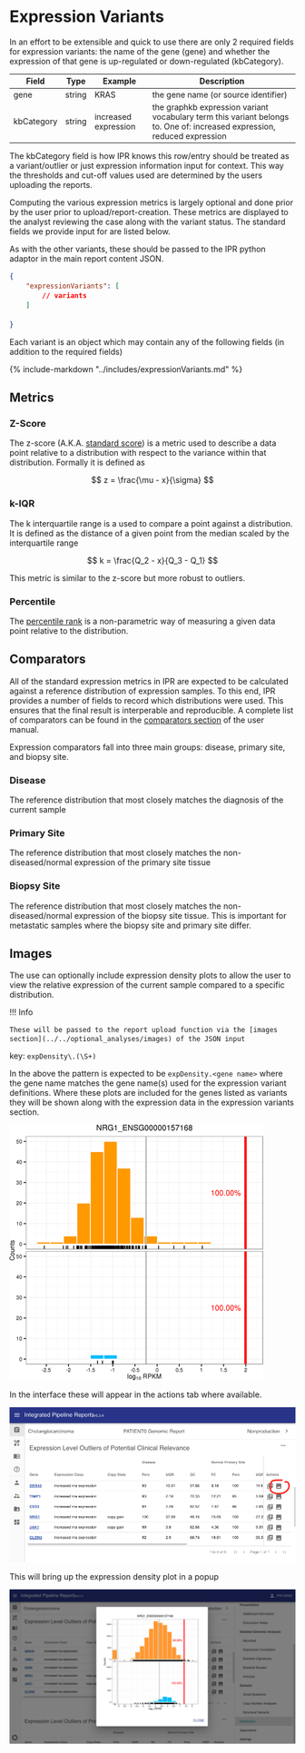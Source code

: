 # Expression Variants

In an effort to be extensible and quick to use there are only 2 required fields for expression variants: the name of the gene (gene) and whether the expression of that gene is up-regulated or down-regulated (kbCategory).

| Field      | Type   | Example              | Description                                                                                                              |
| ---------- | ------ | -------------------- | ------------------------------------------------------------------------------------------------------------------------ |
| gene       | string | KRAS                 | the gene name (or source identifier)                                                                                     |
| kbCategory | string | increased expression | the graphkb expression variant vocabulary term this variant belongs to. One of: increased expression, reduced expression |

The kbCategory field is how IPR knows this row/entry should be treated as a variant/outlier or just expression information input for context. This way the thresholds and cut-off values used are determined by the users uploading the reports.

Computing the various expression metrics is largely optional and done prior by the user prior to upload/report-creation. These metrics are displayed to the analyst reviewing the case along with the variant status. The standard fields we provide input for are listed below.

As with the other variants, these should be passed to the IPR python adaptor in the main report content JSON.

```json
{
    "expressionVariants": [
        // variants
    ]

}
```

Each variant is an object which may contain any of the following fields (in addition to the required fields)

{%
   include-markdown "../includes/expressionVariants.md"
%}

## Metrics

### Z-Score

The z-score (A.K.A. [standard score](https://en.wikipedia.org/wiki/Standard_score)) is a metric used to describe a data point relative to a distribution with respect to the variance within that distribution. Formally it is defined as

$$
z = \frac{\mu - x}{\sigma}
$$

### k-IQR

The k interquartile range is a used to compare a point against a distribution. It is defined as the distance of a given point from the median scaled by the interquartile range

$$
k = \frac{Q_2 - x}{Q_3 - Q_1}
$$

This metric is similar to the z-score but more robust to outliers.

### Percentile

The [percentile rank](https://en.wikipedia.org/wiki/Percentile_rank) is a non-parametric way of measuring a given data point relative to the distribution.

## Comparators

All of the standard expression metrics in IPR are expected to be calculated against a reference distribution of expression samples. To this end, IPR provides a number of fields to record which distributions were used. This ensures that the final result is interperable and reproducible. A complete list of comparators can be found in the [comparators section](../optional_analyses/comparators.md) of the user manual.

Expression comparators fall into three main groups: disease, primary site, and biopsy site.

### Disease

The reference distribution that most closely matches the diagnosis of the current sample

### Primary Site

The reference distribution that most closely matches the non-diseased/normal expression of the primary site tissue

### Biopsy Site

The reference distribution that most closely matches the non-diseased/normal expression of the biopsy site tissue. This is important for metastatic samples where the biopsy site and primary site differ.

## Images

The use can optionally include expression density plots to allow the user to view the relative expression of the current sample compared to a specific distribution.

!!! Info

    These will be passed to the report upload function via the [images section](../../optional_analyses/images) of the JSON input

key: `expDensity\.(\S+)`

In the above the pattern is expected to be `expDensity.<gene name>` where the gene name matches the gene name(s) used for the expression variant definitions. Where these plots are included for the genes listed as variants they will be shown along with the expression data in the expression variants section.

![expression density plot](../images/expression_density.png)

In the interface these will appear in the actions tab where available.

![image action](../images/ipr_client.expression.image_action.png)

This will bring up the expression density plot in a popup

![image popup](../images/ipr_client.expression.image_popup.png)
